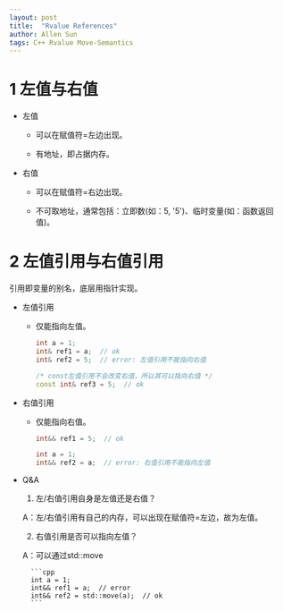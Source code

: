 ```yaml
---
layout: post
title:  "Rvalue References"
author: Allen Sun
tags: C++ Rvalue Move-Semantics
---
```


# 1 左值与右值

- 左值

    - 可以在赋值符=左边出现。

    - 有地址，即占据内存。

- 右值

    - 可以在赋值符=右边出现。

    - 不可取地址，通常包括：立即数(如：5, '5')、临时变量(如：函数返回值)。

# 2 左值引用与右值引用

引用即变量的别名，底层用指针实现。

- 左值引用

    - 仅能指向左值。

        ```cpp
        int a = 1;
        int& ref1 = a;  // ok
        int& ref2 = 5;  // error: 左值引用不能指向右值

        /* const左值引用不会改变右值，所以其可以指向右值 */
        const int& ref3 = 5;  // ok
        ```

- 右值引用

    - 仅能指向右值。

        ```cpp
        int&& ref1 = 5;  // ok

        int a = 1;
        int&& ref2 = a;  // error: 右值引用不能指向左值
        ```

- Q&A

    1. 左/右值引用自身是左值还是右值？

    A：左/右值引用有自己的内存，可以出现在赋值符=左边，故为左值。

    2. 右值引用是否可以指向左值？

    A：可以通过std::move

        ```cpp
        int a = 1;
        int&& ref1 = a;  // error
        int&& ref2 = std::move(a);  // ok
        ```